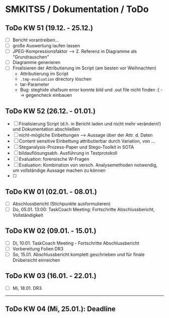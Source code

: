 # SMKITS5 / Dokumentation / ToDo
## ToDo KW 51 (19.12. - 25.12.)
- [ ] Bericht vorantreiben...
- [ ] große Auswertung laufen lassen
- [ ] JPEG-Kompressionsfaktor --> 2. Referenz in Diagramme als "Grundrauschen"
- [ ] Diagramme generieren
- [ ] Finalisieren der Attributierung im Script (am besten vor Weihnachten)
  - Attributierung im Script
  - `.tmp-evaluation` directory löschen
  - tar-Parameter
  - Bug: steghide sha1sum error konnte bild und .out file nicht finden :( --> gegencheck einbauen
## ToDo KW 52 (26.12. - 01.01.)
- [ ] Finalisierung Script (d.h. in Bericht laden und nicht mehr verändern!) und Dokumentation abschließen
- [ ] nicht-mögliche Einbettungen --> Aussage über der Attr. d. Daten
- [ ] Content sensitive Einbettung attributierbar durch Variation, von ...
- [ ] Steganalysis-Prozess-Paper und Stego-Toolkit in SOTA
- [ ] bildauflösungsabh. Ausführung in Testprotokoll
- [ ] Evaluation: forensische W-Fragen
- [ ] Evaluation: Kombination von versch. Analysemethoden notwendig, um vollständige Aussage machen zu können
- [ ] 
## ToDo KW 01 (02.01. - 08.01.)
- [ ] Abschlussbericht (Stichpunkte ausformulieren)
- [ ] Do, 05.01. 13:00: TaskCoach Meeting: Fortschritte Abschlussbericht, Vollständigkeit
## ToDo KW 02 (09.01. - 15.01.)
- [ ] Di, 10.01. TaskCoach Meeting - Fortschritte Abschlussbericht
- [ ] Vorbereitung Folien DR3
- [ ] So, 15.01. Abschlussbericht komplett geschrieben und für finale Drübersicht einreichen
## ToDo KW 03 (16.01. - 22.01.)
- [ ] Mi, 18.01. DR3
---
## ToDo KW 04 (Mi, 25.01.): Deadline
